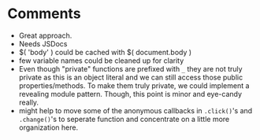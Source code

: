 # Comments

* Great approach.
* Needs JSDocs
* $( 'body' ) could be cached with $( document.body )
* few variable names could be cleaned up for clarity
* Even though "private" functions are prefixed with `_` they are not truly private as this is an object literal and we can still access those public properties/methods. To make them truly private, we could implement a revealing module pattern. Though, this point is minor and eye-candy really.
* might help to move some of the anonymous callbacks in `.click()`'s and `.change()`'s to seperate function and concentrate on a little more organization here.